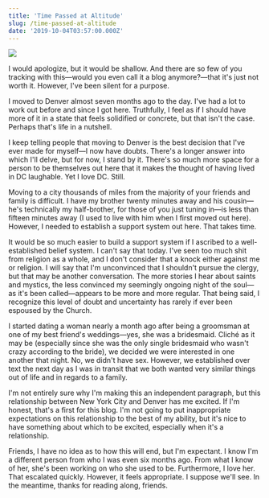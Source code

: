```yaml
---
title: 'Time Passed at Altitude'
slug: /time-passed-at-altitude
date: '2019-10-04T03:57:00.000Z'
---
```


![](https://images.unsplash.com/photo-1501139083538-0139583c060f?ixlib=rb-1.2.1&q=80&fm=jpg&crop=entropy&cs=tinysrgb&w=2000&fit=max&ixid=eyJhcHBfaWQiOjExNzczfQ)

I would apologize, but it would be shallow. And there are so few of you tracking with this—would you even call it a blog anymore?—that it's just not worth it. However, I've been silent for a purpose.

I moved to Denver almost seven months ago to the day. I've had a lot to work out before and since I got here. Truthfully, I feel as if I should have more of it in a state that feels solidified or concrete, but that isn't the case. Perhaps that's life in a nutshell.

I keep telling people that moving to Denver is the best decision that I've ever made for myself—I now have doubts. There's a longer answer into which I'll delve, but for now, I stand by it. There's so much more space for a person to be themselves out here that it makes the thought of having lived in DC laughable. Yet I love DC. Still.

Moving to a city thousands of miles from the majority of your friends and family is difficult. I have my brother twenty minutes away and his cousin—he's technically my half-brother, for those of you just tuning in—is less than fifteen minutes away (I used to live with him when I first moved out here). However, I needed to establish a support system out here. That takes time.

It would be so much easier to build a support system if I ascribed to a well-established belief system. I can't say that today. I've seen too much shit from religion as a whole, and I don't consider that a knock either against me or religion.
I will say that I'm unconvinced that I shouldn't pursue the clergy, but that may be another conversation. The more stories I hear about saints and mystics, the less convinced my seemingly ongoing night of the soul—as it's been called—appears to be more and more regular. That being said, I recognize this level of doubt and uncertainty has rarely if ever been espoused by the Church.

I started dating a woman nearly a month ago after being a groomsman at one of my best friend's weddings—yes, she was a bridesmaid. Cliché as it may be (especially since she was the only single bridesmaid who wasn't crazy according to the bride), we decided we were interested in one another that night. No, we didn't have sex. However, we established over text the next day as I was in transit that we both wanted very similar things out of life and in regards to a family.

I'm not entirely sure why I'm making this an independent paragraph, but this relationship between New York City and Denver has me excited. If I'm honest, that's a first for this blog. I'm not going to put inappropriate expectations on this relationship to the best of my ability, but it's nice to have something about which to be excited, especially when it's a relationship.

Friends, I have no idea as to how this will end, but I'm expectant. I know I'm a different person from who I was even six months ago. From what I know of her, she's been working on who she used to be. Furthermore, I love her. That escalated quickly. However, it feels appropriate. I suppose we'll see. In the meantime, thanks for reading along, friends.
